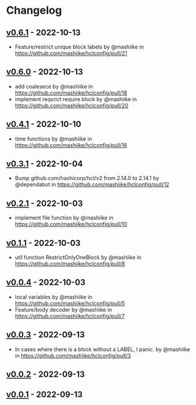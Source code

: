 # Changelog

## [v0.6.1](https://github.com/mashiike/hclconfig/compare/v0.6.0...v0.6.1) - 2022-10-13
- Feature/restrict unique block labels by @mashiike in https://github.com/mashiike/hclconfig/pull/21

## [v0.6.0](https://github.com/mashiike/hclconfig/compare/v0.5.0...v0.6.0) - 2022-10-13
- add coalesece by @mashiike in https://github.com/mashiike/hclconfig/pull/18
- implement reqsrict require block by @mashiike in https://github.com/mashiike/hclconfig/pull/20

## [v0.4.1](https://github.com/mashiike/hclconfig/compare/v0.4.0...v0.4.1) - 2022-10-10
- time functions by @mashiike in https://github.com/mashiike/hclconfig/pull/16

## [v0.3.1](https://github.com/mashiike/hclconfig/compare/v0.3.0...v0.3.1) - 2022-10-04
- Bump github.com/hashicorp/hcl/v2 from 2.14.0 to 2.14.1 by @dependabot in https://github.com/mashiike/hclconfig/pull/12

## [v0.2.1](https://github.com/mashiike/hclconfig/compare/v0.2.0...v0.2.1) - 2022-10-03
- implement file function by @mashiike in https://github.com/mashiike/hclconfig/pull/10

## [v0.1.1](https://github.com/mashiike/hclconfig/compare/v0.1.0...v0.1.1) - 2022-10-03
- util function RestrictOnlyOneBlock by @mashiike in https://github.com/mashiike/hclconfig/pull/8

## [v0.0.4](https://github.com/mashiike/hclconfig/compare/v0.0.3...v0.0.4) - 2022-10-03
- local variables by @mashiike in https://github.com/mashiike/hclconfig/pull/5
- Feature/body decoder by @mashiike in https://github.com/mashiike/hclconfig/pull/7

## [v0.0.3](https://github.com/mashiike/hclconfig/compare/v0.0.2...v0.0.3) - 2022-09-13
- In cases where there is a block without a LABEL, I panic. by @mashiike in https://github.com/mashiike/hclconfig/pull/3

## [v0.0.2](https://github.com/mashiike/hclconfig/compare/v0.0.1...v0.0.2) - 2022-09-13

## [v0.0.1](https://github.com/mashiike/hclconfig/commits/v0.0.1) - 2022-09-13
